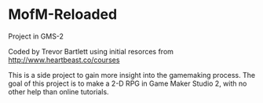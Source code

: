 # MofM-Reloaded
Project in GMS-2

Coded by Trevor Bartlett using initial resorces from http://www.heartbeast.co/courses

This is a side project to gain more insight into the gamemaking process. The goal of this project is to make a 2-D RPG
in Game Maker Studio 2, with no other help than online tutorials.
